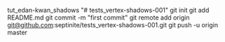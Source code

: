 tut_edan-kwan_shadows
"# tests_vertex-shadows-001"  git init git add README.md git commit -m "first commit" git remote add origin git@github.com:septinite/tests_vertex-shadows-001.git git push -u origin master

